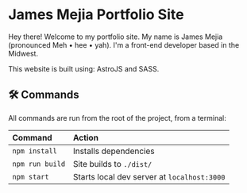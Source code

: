 # James Mejia Portfolio Site

Hey there! Welcome to my portfolio site. My name is James Mejia (pronounced Meh • hee • yah). I'm a front-end developer based in the Midwest.

This website is built using: AstroJS and SASS.

## 🛠️ Commands

All commands are run from the root of the project, from a terminal:

| Command         | Action                                      |
| :-------------- | :------------------------------------------ |
| `npm install`   | Installs dependencies                       |
| `npm run build` | Site builds to `./dist/`                    |
| `npm start`     | Starts local dev server at `localhost:3000` |
